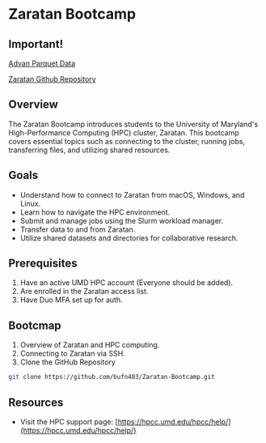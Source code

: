 # Zaratan Bootcamp

## Important!
[Advan Parquet Data](https://umd.account.box.com/login?redirect_url=%2Ffile%2F1765677957299&logout=true) 

[Zaratan Github Repository](https://github.com/bufn403/Zaratan-Bootcamp)

## Overview
The Zaratan Bootcamp introduces students to the University of Maryland's High-Performance Computing (HPC) cluster, Zaratan. This bootcamp covers essential topics such as connecting to the cluster, running jobs, transferring files, and utilizing shared resources.

## Goals
- Understand how to connect to Zaratan from macOS, Windows, and Linux.
- Learn how to navigate the HPC environment.
- Submit and manage jobs using the Slurm workload manager.
- Transfer data to and from Zaratan.
- Utilize shared datasets and directories for collaborative research.

## Prerequisites
1. Have an active UMD HPC account (Everyone should be added).
2. Are enrolled in the Zaratan access list.
3. Have Duo MFA set up for auth.

## Bootcmap
1. Overview of Zaratan and HPC computing.
2. Connecting to Zaratan via SSH.
3. Clone the GitHub Repository
```bash
git clone https://github.com/bufn403/Zaratan-Bootcamp.git
```

## Resources
- Visit the HPC support page: [https://hpcc.umd.edu/hpcc/help/](https://hpcc.umd.edu/hpcc/help/)

